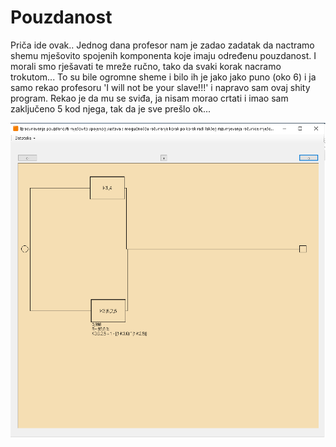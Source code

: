 # Pouzdanost
Priča ide ovak.. Jednog dana profesor nam je zadao zadatak da nactramo shemu mješovito spojenih komponenta koje imaju određenu pouzdanost. I morali smo rješavati te mreže ručno, tako da svaki korak nacramo trokutom... To su bile ogromne sheme i bilo ih je jako jako puno (oko 6) i ja samo rekao profesoru 'I will not be your slave!!!' i napravo sam ovaj shity program. Rekao je da mu se sviđa, ja nisam morao crtati i imao sam zaključeno 5 kod njega, tak da je sve prešlo ok...

![Alt text](Pouzdanost.png)

